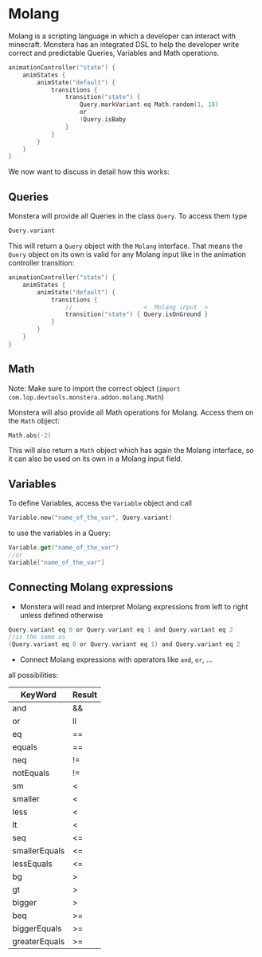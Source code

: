 # Molang

Molang is a scripting language in which a developer can interact with minecraft.
Monstera has an integrated DSL to help the developer write correct and predictable Queries, Variables and Math
operations.

````kotlin
animationController("state") {
    animStates {
        animState("default") {
            transitions {
                transition("state") { 
                    Query.markVariant eq Math.random(1, 10) 
                    or
                    !Query.isBaby
                } 
            }
        }
    }
}
````

We now want to discuss in detail how this works:

## Queries

Monstera will provide all Queries in the class `Query`. To access them type

````kotlin
Query.variant
````

This will return a `Query` object with the `Molang` interface. That means the
`Query` object on its own is valid for any Molang input like in the animation controller transition:

````kotlin
animationController("state") {
    animStates {
        animState("default") {
            transitions { 
                //                    <  Molang input  >
                transition("state") { Query.isOnGround } 
            }
        }
    }
}
````

## Math

Note: Make sure to import the correct object (`import com.lop.devtools.monstera.addon.molang.Math`)

Monstera will also provide all Math operations for Molang. Access them on the `Math` object:

````kotlin
Math.abs(-2)
````

This will also return a `Math` object which has again the Molang interface, so it can also
be used on its own in a Molang input field.

## Variables

To define Variables, access the `Variable` object and call

````kotlin
Variable.new("name_of_the_var", Query.variant)
````

to use the variables in a Query:

````kotlin
Variable.get("name_of_the_var")
//or
Variable["name_of_the_var"] 
````

## Connecting Molang expressions

- Monstera will read and interpret Molang expressions from left to right unless defined otherwise

````kotlin
Query.variant eq 0 or Query.variant eq 1 and Query.variant eq 2
//is the same as
(Query.variant eq 0 or Query.variant eq 1) and Query.variant eq 2
````

- Connect Molang expressions with operators like `and`, `or`, ...

all possibilities:

| KeyWord       | Result |
|---------------|--------|
| and           | &&     |
| or            | ll     |
| eq            | ==     |
| equals        | ==     |
| neq           | !=     |
| notEquals     | !=     |
| sm            | <      |
| smaller       | <      |
| less          | <      |
| lt            | <      |
| seq           | <=     |
| smallerEquals | <=     |
| lessEquals    | <=     |
| bg            | &gt;   |
| gt            | &gt;   |
| bigger        | &gt;   |
| beq           | &gt;=  |
| biggerEquals  | &gt;=  |
| greaterEquals | &gt;=  |